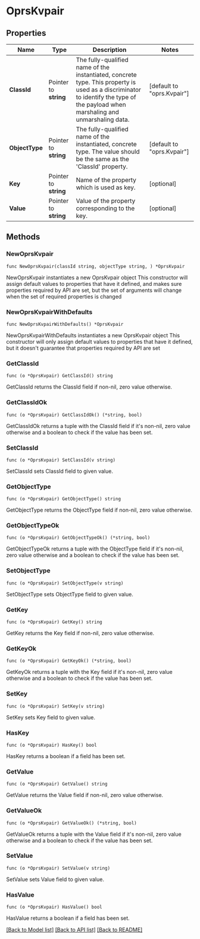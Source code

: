 # OprsKvpair

## Properties

Name | Type | Description | Notes
------------ | ------------- | ------------- | -------------
**ClassId** | Pointer to **string** | The fully-qualified name of the instantiated, concrete type. This property is used as a discriminator to identify the type of the payload when marshaling and unmarshaling data. | [default to "oprs.Kvpair"]
**ObjectType** | Pointer to **string** | The fully-qualified name of the instantiated, concrete type. The value should be the same as the &#39;ClassId&#39; property. | [default to "oprs.Kvpair"]
**Key** | Pointer to **string** | Name of the property which is used as key. | [optional] 
**Value** | Pointer to **string** | Value of the property corresponding to the key. | [optional] 

## Methods

### NewOprsKvpair

`func NewOprsKvpair(classId string, objectType string, ) *OprsKvpair`

NewOprsKvpair instantiates a new OprsKvpair object
This constructor will assign default values to properties that have it defined,
and makes sure properties required by API are set, but the set of arguments
will change when the set of required properties is changed

### NewOprsKvpairWithDefaults

`func NewOprsKvpairWithDefaults() *OprsKvpair`

NewOprsKvpairWithDefaults instantiates a new OprsKvpair object
This constructor will only assign default values to properties that have it defined,
but it doesn't guarantee that properties required by API are set

### GetClassId

`func (o *OprsKvpair) GetClassId() string`

GetClassId returns the ClassId field if non-nil, zero value otherwise.

### GetClassIdOk

`func (o *OprsKvpair) GetClassIdOk() (*string, bool)`

GetClassIdOk returns a tuple with the ClassId field if it's non-nil, zero value otherwise
and a boolean to check if the value has been set.

### SetClassId

`func (o *OprsKvpair) SetClassId(v string)`

SetClassId sets ClassId field to given value.


### GetObjectType

`func (o *OprsKvpair) GetObjectType() string`

GetObjectType returns the ObjectType field if non-nil, zero value otherwise.

### GetObjectTypeOk

`func (o *OprsKvpair) GetObjectTypeOk() (*string, bool)`

GetObjectTypeOk returns a tuple with the ObjectType field if it's non-nil, zero value otherwise
and a boolean to check if the value has been set.

### SetObjectType

`func (o *OprsKvpair) SetObjectType(v string)`

SetObjectType sets ObjectType field to given value.


### GetKey

`func (o *OprsKvpair) GetKey() string`

GetKey returns the Key field if non-nil, zero value otherwise.

### GetKeyOk

`func (o *OprsKvpair) GetKeyOk() (*string, bool)`

GetKeyOk returns a tuple with the Key field if it's non-nil, zero value otherwise
and a boolean to check if the value has been set.

### SetKey

`func (o *OprsKvpair) SetKey(v string)`

SetKey sets Key field to given value.

### HasKey

`func (o *OprsKvpair) HasKey() bool`

HasKey returns a boolean if a field has been set.

### GetValue

`func (o *OprsKvpair) GetValue() string`

GetValue returns the Value field if non-nil, zero value otherwise.

### GetValueOk

`func (o *OprsKvpair) GetValueOk() (*string, bool)`

GetValueOk returns a tuple with the Value field if it's non-nil, zero value otherwise
and a boolean to check if the value has been set.

### SetValue

`func (o *OprsKvpair) SetValue(v string)`

SetValue sets Value field to given value.

### HasValue

`func (o *OprsKvpair) HasValue() bool`

HasValue returns a boolean if a field has been set.


[[Back to Model list]](../README.md#documentation-for-models) [[Back to API list]](../README.md#documentation-for-api-endpoints) [[Back to README]](../README.md)


